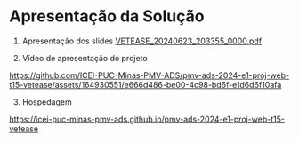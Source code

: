 # Apresentação da Solução

1. Apresentação dos slides
[VETEASE_20240623_203355_0000.pdf](https://github.com/user-attachments/files/15948177/VETEASE_20240623_203355_0000.pdf)


2. Vídeo de apresentação do projeto



https://github.com/ICEI-PUC-Minas-PMV-ADS/pmv-ads-2024-e1-proj-web-t15-vetease/assets/164930551/e666d486-be00-4c98-bd6f-e1d6d6f10afa


3. Hospedagem

https://icei-puc-minas-pmv-ads.github.io/pmv-ads-2024-e1-proj-web-t15-vetease
